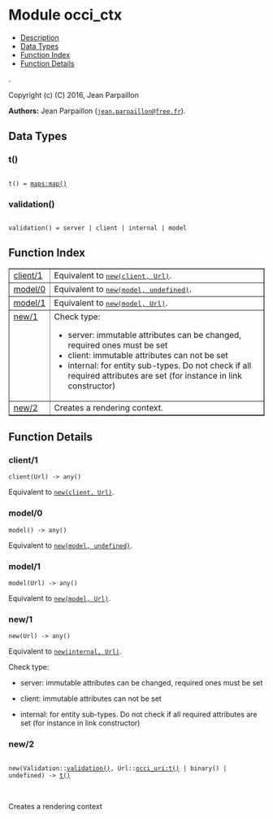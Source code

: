 

# Module occi_ctx #
* [Description](#description)
* [Data Types](#types)
* [Function Index](#index)
* [Function Details](#functions)

.

Copyright (c) (C) 2016, Jean Parpaillon

__Authors:__ Jean Parpaillon ([`jean.parpaillon@free.fr`](mailto:jean.parpaillon@free.fr)).

<a name="types"></a>

## Data Types ##




### <a name="type-t">t()</a> ###


<pre><code>
t() = <a href="maps.md#type-map">maps:map()</a>
</code></pre>




### <a name="type-validation">validation()</a> ###


<pre><code>
validation() = server | client | internal | model
</code></pre>

<a name="index"></a>

## Function Index ##


<table width="100%" border="1" cellspacing="0" cellpadding="2" summary="function index"><tr><td valign="top"><a href="#client-1">client/1</a></td><td>Equivalent to <a href="#new-2"><tt>new(client, Url)</tt></a>.</td></tr><tr><td valign="top"><a href="#model-0">model/0</a></td><td>Equivalent to <a href="#new-2"><tt>new(model, undefined)</tt></a>.</td></tr><tr><td valign="top"><a href="#model-1">model/1</a></td><td>Equivalent to <a href="#new-2"><tt>new(model, Url)</tt></a>.</td></tr><tr><td valign="top"><a href="#new-1">new/1</a></td><td>Check type:
<ul>
<li>server: immutable attributes can be changed, required ones must be set</li>
<li>client: immutable attributes can not be set</li>
<li>internal: for entity sub-types. Do not check if all required attributes are set (for instance in link constructor)</li>
</ul></td></tr><tr><td valign="top"><a href="#new-2">new/2</a></td><td>Creates a rendering context.</td></tr></table>


<a name="functions"></a>

## Function Details ##

<a name="client-1"></a>

### client/1 ###

`client(Url) -> any()`

Equivalent to [`new(client, Url)`](#new-2).

<a name="model-0"></a>

### model/0 ###

`model() -> any()`

Equivalent to [`new(model, undefined)`](#new-2).

<a name="model-1"></a>

### model/1 ###

`model(Url) -> any()`

Equivalent to [`new(model, Url)`](#new-2).

<a name="new-1"></a>

### new/1 ###

`new(Url) -> any()`

Equivalent to [`new(internal, Url)`](#new-2).

Check type:

* server: immutable attributes can be changed, required ones must be set

* client: immutable attributes can not be set

* internal: for entity sub-types. Do not check if all required attributes are set (for instance in link constructor)


<a name="new-2"></a>

### new/2 ###

<pre><code>
new(Validation::<a href="#type-validation">validation()</a>, Url::<a href="occi_uri.md#type-t">occi_uri:t()</a> | binary() | undefined) -&gt; <a href="#type-t">t()</a>
</code></pre>
<br />

Creates a rendering context

